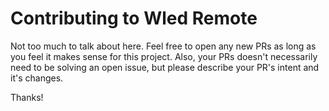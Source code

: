 # Contributing to Wled Remote

Not too much to talk about here. Feel free to open any new PRs as long as you feel it makes sense for this project. Also, your PRs doesn't necessarily need to be solving an open issue, but please describe your PR's intent and it's changes.

Thanks!